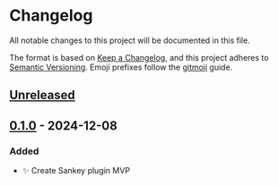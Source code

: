 # Changelog

All notable changes to this project will be documented in this file.

The format is based on [Keep a Changelog](https://keepachangelog.com/en/1.1.0/),
and this project adheres to [Semantic Versioning](https://semver.org/spec/v2.0.0.html).
Emoji prefixes follow the [gitmoji](https://gitmoji.dev/) guide.

## [Unreleased]

## [0.1.0] - 2024-12-08

### Added

- ✨ Create Sankey plugin MVP

[unreleased]: https://github.com/ffminus/ffminus-sankey-panel/compare/v0.1.0...HEAD
[0.1.0]: https://github.com/ffminus/ffminus-sankey-panel/releases/tag/v0.1.0
